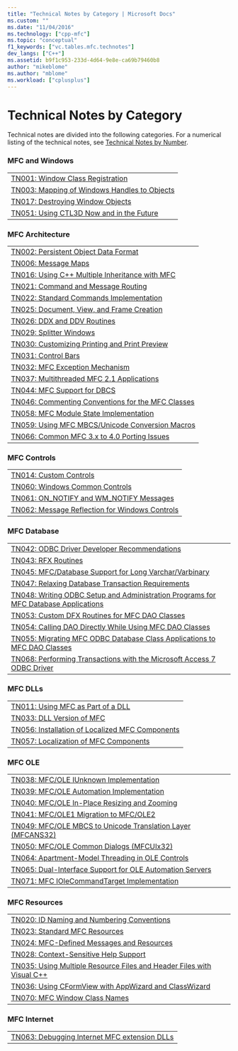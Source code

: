 ```yaml
---
title: "Technical Notes by Category | Microsoft Docs"
ms.custom: ""
ms.date: "11/04/2016"
ms.technology: ["cpp-mfc"]
ms.topic: "conceptual"
f1_keywords: ["vc.tables.mfc.technotes"]
dev_langs: ["C++"]
ms.assetid: b9f1c953-233d-4d64-9e8e-ca69b79460b8
author: "mikeblome"
ms.author: "mblome"
ms.workload: ["cplusplus"]
---
```

# Technical Notes by Category

Technical notes are divided into the following categories. For a numerical listing of the technical notes, see [Technical Notes by Number](../mfc/technical-notes-by-number.md).

### MFC and Windows

||
|-|
|[TN001: Window Class Registration](../mfc/tn001-window-class-registration.md)|
|[TN003: Mapping of Windows Handles to Objects](../mfc/tn003-mapping-of-windows-handles-to-objects.md)|
|[TN017: Destroying Window Objects](../mfc/tn017-destroying-window-objects.md)|
|[TN051: Using CTL3D Now and in the Future](../mfc/tn051-using-ctl3d-now-and-in-the-future.md)|

### MFC Architecture

||
|-|
|[TN002: Persistent Object Data Format](../mfc/tn002-persistent-object-data-format.md)|
|[TN006: Message Maps](../mfc/tn006-message-maps.md)|
|[TN016: Using C++ Multiple Inheritance with MFC](../mfc/tn016-using-cpp-multiple-inheritance-with-mfc.md)|
|[TN021: Command and Message Routing](../mfc/tn021-command-and-message-routing.md)|
|[TN022: Standard Commands Implementation](../mfc/tn022-standard-commands-implementation.md)|
|[TN025: Document, View, and Frame Creation](../mfc/tn025-document-view-and-frame-creation.md)|
|[TN026: DDX and DDV Routines](../mfc/tn026-ddx-and-ddv-routines.md)|
|[TN029: Splitter Windows](../mfc/tn029-splitter-windows.md)|
|[TN030: Customizing Printing and Print Preview](../mfc/tn030-customizing-printing-and-print-preview.md)|
|[TN031: Control Bars](../mfc/tn031-control-bars.md)|
|[TN032: MFC Exception Mechanism](../mfc/tn032-mfc-exception-mechanism.md)|
|[TN037: Multithreaded MFC 2.1 Applications](../mfc/tn037-multithreaded-mfc-2-1-applications.md)|
|[TN044: MFC Support for DBCS](../mfc/tn044-mfc-support-for-dbcs.md)|
|[TN046: Commenting Conventions for the MFC Classes](../mfc/tn046-commenting-conventions-for-the-mfc-classes.md)|
|[TN058: MFC Module State Implementation](../mfc/tn058-mfc-module-state-implementation.md)|
|[TN059: Using MFC MBCS/Unicode Conversion Macros](../mfc/tn059-using-mfc-mbcs-unicode-conversion-macros.md)|
|[TN066: Common MFC 3.x to 4.0 Porting Issues](../mfc/tn066-common-mfc-3-x-to-4-0-porting-issues.md)|

### MFC Controls

||
|-|
|[TN014: Custom Controls](../mfc/tn014-custom-controls.md)|
|[TN060: Windows Common Controls](../mfc/tn060-the-new-windows-common-controls.md)|
|[TN061: ON_NOTIFY and WM_NOTIFY Messages](../mfc/tn061-on-notify-and-wm-notify-messages.md)|
|[TN062: Message Reflection for Windows Controls](../mfc/tn062-message-reflection-for-windows-controls.md)|

### MFC Database

||
|-|
|[TN042: ODBC Driver Developer Recommendations](../mfc/tn042-odbc-driver-developer-recommendations.md)|
|[TN043: RFX Routines](../mfc/tn043-rfx-routines.md)|
|[TN045: MFC/Database Support for Long Varchar/Varbinary](../mfc/tn045-mfc-database-support-for-long-varchar-varbinary.md)|
|[TN047: Relaxing Database Transaction Requirements](../mfc/tn047-relaxing-database-transaction-requirements.md)|
|[TN048: Writing ODBC Setup and Administration Programs for MFC Database Applications](../mfc/tn048-writing-odbc-setup-and-administration-programs.md)|
|[TN053: Custom DFX Routines for MFC DAO Classes](../mfc/tn053-custom-dfx-routines-for-dao-database-classes.md)|
|[TN054: Calling DAO Directly While Using MFC DAO Classes](../mfc/tn054-calling-dao-directly-while-using-mfc-dao-classes.md)|
|[TN055: Migrating MFC ODBC Database Class Applications to MFC DAO Classes](../mfc/tn055-migrating-mfc-odbc-database-class-applications-to-mfc-dao-classes.md)|
|[TN068: Performing Transactions with the Microsoft Access 7 ODBC Driver](../mfc/tn068-performing-transactions-with-the-microsoft-access-7-odbc-driver.md)|

### MFC DLLs

||
|-|
|[TN011: Using MFC as Part of a DLL](../mfc/tn011-using-mfc-as-part-of-a-dll.md)|
|[TN033: DLL Version of MFC](../mfc/tn033-dll-version-of-mfc.md)|
|[TN056: Installation of Localized MFC Components](../mfc/tn056-installation-of-localized-mfc-components.md)|
|[TN057: Localization of MFC Components](../mfc/tn057-localization-of-mfc-components.md)|

### MFC OLE

||
|-|
|[TN038: MFC/OLE IUnknown Implementation](../mfc/tn038-mfc-ole-iunknown-implementation.md)|
|[TN039: MFC/OLE Automation Implementation](../mfc/tn039-mfc-ole-automation-implementation.md)|
|[TN040: MFC/OLE In-Place Resizing and Zooming](../mfc/tn040-mfc-ole-in-place-resizing-and-zooming.md)|
|[TN041: MFC/OLE1 Migration to MFC/OLE2](../mfc/tn041-mfc-ole1-migration-to-mfc-ole-2.md)|
|[TN049: MFC/OLE MBCS to Unicode Translation Layer (MFCANS32)](../mfc/tn049-mfc-ole-mbcs-to-unicode-translation-layer-mfcans32.md)|
|[TN050: MFC/OLE Common Dialogs (MFCUIx32)](../mfc/tn050-mfc-ole-common-dialogs-mfcuix32.md)|
|[TN064: Apartment-Model Threading in OLE Controls](../mfc/tn064-apartment-model-threading-in-activex-controls.md)|
|[TN065: Dual-Interface Support for OLE Automation Servers](../mfc/tn065-dual-interface-support-for-ole-automation-servers.md)|
|[TN071: MFC IOleCommandTarget Implementation](../mfc/tn071-mfc-iolecommandtarget-implementation.md)|

### MFC Resources

||
|-|
|[TN020: ID Naming and Numbering Conventions](../mfc/tn020-id-naming-and-numbering-conventions.md)|
|[TN023: Standard MFC Resources](../mfc/tn023-standard-mfc-resources.md)|
|[TN024: MFC-Defined Messages and Resources](../mfc/tn024-mfc-defined-messages-and-resources.md)|
|[TN028: Context-Sensitive Help Support](../mfc/tn028-context-sensitive-help-support.md)|
|[TN035: Using Multiple Resource Files and Header Files with Visual C++](../mfc/tn035-using-multiple-resource-files-and-header-files-with-visual-cpp.md)|
|[TN036: Using CFormView with AppWizard and ClassWizard](../mfc/tn036-using-cformview-with-appwizard-and-classwizard.md)|
|[TN070: MFC Window Class Names](../mfc/tn070-mfc-window-class-names.md)|

### MFC Internet

||
|-|
|[TN063: Debugging Internet MFC extension DLLs](../mfc/tn063-debugging-internet-extension-dlls.md)|

